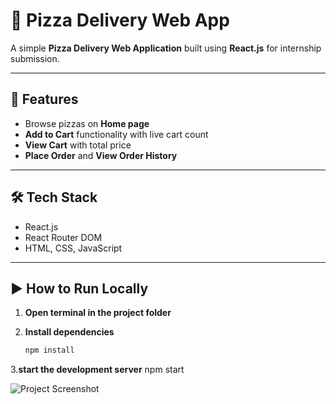 # 🍕 Pizza Delivery Web App

A simple **Pizza Delivery Web Application** built using **React.js** for internship submission.

---

## 🚀 Features
- Browse pizzas on **Home page**
- **Add to Cart** functionality with live cart count
- **View Cart** with total price
- **Place Order** and **View Order History**

---

## 🛠 Tech Stack
- React.js
- React Router DOM
- HTML, CSS, JavaScript

---

## ▶️ How to Run Locally

1. **Open terminal in the project folder**

2. **Install dependencies**
   ```bash
   npm install

3.**start the development server**
npm start


![Project Screenshot](screenshot.png)


